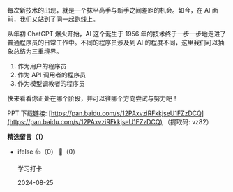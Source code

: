 每次新技术的出现，就是一个抹平高手与新手之间差距的机会。如今，在 AI 面前，我们又站到了同一起跑线上。

从年初 ChatGPT 爆火开始，AI 这个诞生于 1956 年的技术终于一步一步地走进了普通程序员的日常工作中。不同的程序员涉及到 AI 的程度不同，这里我们可以抽象总结为三重境界。

1. 作为用户的程序员
2. 作为 API 调用者的程序员
3. 作为模型调教者的程序员

快来看看你正处在哪个阶段，并可以往哪个方向尝试与努力吧！

PPT 下载链接: [https://pan.baidu.com/s/12PAxvziRFkkjseU1FZzDCQ](https://pan.baidu.com/s/12PAxvziRFkkjseU1FZzDCQ) （提取码: vz82）
<div><strong>精选留言（1）</strong></div><ul>
<li><span>ifelse</span> 👍（0） 💬（0）<p>学习打卡</p>2024-08-25</li><br/>
</ul>